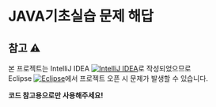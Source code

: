 # JAVA기초실습 문제 해답
## 참고 ⚠
   
본 프로젝트는 IntelliJ IDEA [![IntelliJ IDEA](https://skillicons.dev/icons?i=idea)](https://www.jetbrains.com/ko-kr/idea/)로 작성되었으므로  
Eclipse [![Eclipse](https://skillicons.dev/icons?i=eclipse)](https://www.eclipse.org/)에서 프로젝트 오픈 시 문제가 발생할 수 있습니다.

**코드 참고용으로만 사용해주세요!**